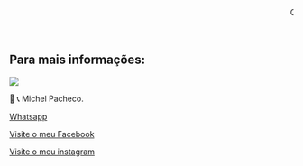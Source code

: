 
<html>

   <head>
      <title>HTML Marquee Tag</title>
   </head>

   <body>
<marquee>O Paraíso sob um novo Ponto de vista:</marquee>
   </body>
    
</html>
<br>
<br>
<br>


## Para mais informações: 

<img src="C:\Users\Samsung\Desktop\HORIZON\mudar sem nome_1.png">

<div id="fb-root"></div>
  <script>
    window.fbAsyncInit = function() {
      FB.init({
        xfbml            : true,
        version          : 'v10.0'
      });
    };

    (function(d, s, id) {
      var js, fjs = d.getElementsByTagName(s)[0];
      if (d.getElementById(id)) return;
      js = d.createElement(s); js.id = id;
      js.src = 'https://connect.facebook.net/pt_BR/sdk/xfbml.customerchat.js';
      fjs.parentNode.insertBefore(js, fjs);
    }(document, 'script', 'facebook-jssdk'));
  </script>

  <!-- Your Plugin de bate-papo code -->
  <div class="fb-customerchat"
    attribution="biz_inbox"
    page_id="103325578537435">
  </div>


📲 📞 Michel Pacheco.

<a href="https://wa.me/message/L2W26WS2QTOHB1">Whatsapp</a>

<a href="https://www.facebook.com/Michelimovel"> Visite o meu Facebook</a> 

<a href="https://www.instagram.com/michel_imoveis/">Visite o meu instagram</a>





<center>
<embed src="https://" width="320" height="240">

<embed src="https://" height="240">

<embed src="https://" width="320" height="240">

<embed src="https://" width="320" height="240">

</center>

<br>













